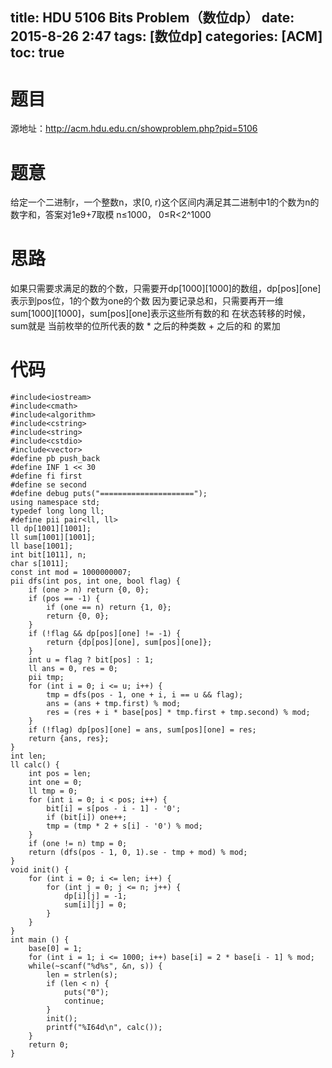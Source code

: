 title: HDU 5106 Bits Problem（数位dp）
date: 2015-8-26 2:47
tags: [数位dp]
categories: [ACM]
toc: true
---
# 题目	
源地址：http://acm.hdu.edu.cn/showproblem.php?pid=5106

# 题意
给定一个二进制r，一个整数n，求[0, r)这个区间内满足其二进制中1的个数为n的数字和，答案对1e9+7取模
n≤1000， 0≤R<2^1000

# 思路
如果只需要求满足的数的个数，只需要开dp[1000][1000]的数组，dp[pos][one]表示到pos位，1的个数为one的个数
因为要记录总和，只需要再开一维sum[1000][1000]，sum[pos][one]表示这些所有数的和
在状态转移的时候，sum就是 当前枚举的位所代表的数 * 之后的种类数 + 之后的和 的累加

<!--more-->

# 代码
```
#include<iostream>
#include<cmath>
#include<algorithm>
#include<cstring>
#include<string>
#include<cstdio>
#include<vector>
#define pb push_back
#define INF 1 << 30
#define fi first
#define se second
#define debug puts("=====================");
using namespace std;
typedef long long ll;
#define pii pair<ll, ll>
ll dp[1001][1001];
ll sum[1001][1001];
ll base[1001];
int bit[1011], n;
char s[1011];
const int mod = 1000000007;
pii dfs(int pos, int one, bool flag) {
    if (one > n) return {0, 0};
    if (pos == -1) {
        if (one == n) return {1, 0};
        return {0, 0};
    }
    if (!flag && dp[pos][one] != -1) {
        return {dp[pos][one], sum[pos][one]};
    }
    int u = flag ? bit[pos] : 1;
    ll ans = 0, res = 0;
    pii tmp;
    for (int i = 0; i <= u; i++) {
        tmp = dfs(pos - 1, one + i, i == u && flag);
        ans = (ans + tmp.first) % mod;
        res = (res + i * base[pos] * tmp.first + tmp.second) % mod;
    }
    if (!flag) dp[pos][one] = ans, sum[pos][one] = res;
    return {ans, res};
}
int len;
ll calc() {
    int pos = len;
    int one = 0;
    ll tmp = 0;
    for (int i = 0; i < pos; i++) {
        bit[i] = s[pos - i - 1] - '0';
        if (bit[i]) one++;
        tmp = (tmp * 2 + s[i] - '0') % mod;
    }
    if (one != n) tmp = 0;
    return (dfs(pos - 1, 0, 1).se - tmp + mod) % mod;
}
void init() {
    for (int i = 0; i <= len; i++) {
        for (int j = 0; j <= n; j++) {
            dp[i][j] = -1;
            sum[i][j] = 0;
        }
    }
}
int main () {
    base[0] = 1;
    for (int i = 1; i <= 1000; i++) base[i] = 2 * base[i - 1] % mod;
    while(~scanf("%d%s", &n, s)) {
        len = strlen(s);
        if (len < n) {
            puts("0");
            continue;
        }
        init();
        printf("%I64d\n", calc());
    }
    return 0;
}
```
